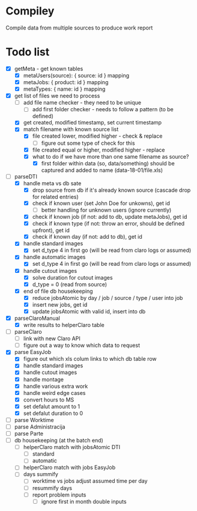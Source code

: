 # Compiley
Compile data from multiple sources to produce work report

# Todo list
- [x] getMeta - get known tables
  - [x] metaUsers(source): { source: id } mapping
  - [x] metaJobs: { product: id } mapping
  - [x] metaTypes: { name: id } mapping
- [x] get list of files we need to process
  - [ ] add file name checker - they need to be unique
    - [ ] add first folder checker - needs to follow a pattern (to be defined)
  - [x] get created, modified timestamp, set current timestamp
  - [x] match filename with known source list
    - [x] file created lower, modified higher - check & replace
      - [ ] figure out some type of check for this
    - [x] file created equal or higher, modified higher - replace
    - [x] what to do if we have more than one same filename as source?
      - [x] first folder within data (so, data/something) should be captured and added to name (data-18-01/file.xls)
- [ ] parseDTI
  - [x] handle meta vs db sate
    - [x] drop source from db if it's already known source (cascade drop for related entries)
    - [x] check if known user (set John Doe for unkowns), get id
      - [ ] better handling for unknown users (ignore currently)
    - [x] check if known job (if not: add to db, update metaJobs), get id
    - [x] check if known type (if not: throw an error, should be defined upfront), get id
    - [x] check if known day (if not: add to db), get id
  - [x] handle standard images
    - [x] set d_type 4 in first go (will be read from claro logs or assumed)
  - [x] handle automatic images
    - [x] set d_type 4 in first go (will be read from claro logs or assumed)
  - [x] handle cutout images
    - [x] solve duration for cutout images
    - [x] d_type = 0 (read from source)
  - [x] end of file db housekeeping
    - [x] reduce jobsAtomic by day / job / source / type / user into job
    - [x] insert new jobs, get id
    - [x] update jobsAtomic with valid id, insert into db
- [x] parseClaroManual
  - [x] write results to helperClaro table
- [ ] parseClaro
  - [ ] link with new Claro API
  - [ ] figure out a way to know which data to request
- [x] parse EasyJob
  - [x] figure out which xls colum links to which db table row
  - [x] handle standard images
  - [x] handle cutout images
  - [x] handle montage
  - [x] handle various extra work
  - [x] handle weird edge cases
  - [x] convert hours to MS
  - [x] set defalut amount to 1
  - [x] set defalut duration to 0
- [ ] parse Worktime
- [ ] parse Administracija
- [ ] parse Parte
- [ ] db housekeeping (at the batch end)
  - [ ] helperClaro match with jobsAtomic DTI
    - [ ] standard
    - [ ] automatic
  - [ ] helperClaro match with jobs EasyJob
  - [ ] days summify
    - [ ] worktime vs jobs adjust assumed time per day
    - [ ] resummify days
    - [ ] report problem inputs
      - [ ] ignore first in month double inputs
